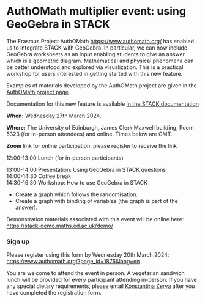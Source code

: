 # AuthOMath multiplier event: using GeoGebra in STACK

The Erasmus Project AuthOMath <https://www.authomath.org/> has enabled us to integrate STACK with GeoGebra.  In particular, we can now include GeoGebra worksheets as an input enabling students to give an answer which is a geometric diagram.  Mathematical and physical phenomena can be better understood and explored via visualization.  This is a practical workshop for users interested in getting started with this new feature.

Examples of materials developed by the AuthOMath project are given in the [AuthOMath project page](../Projects/AuthOMath/index.md).

Documentation for this new feature is available [in the STACK documentation](https://docs.stack-assessment.org/en/Topics/GeoGebra/)

**When:** Wednesday 27th March 2024.

**Where:** The University of Edinburgh, James Clerk Maxwell building, Room 5323 (for in-person attendees) and online.  Times below are GMT.

**Zoom** link for online participation: please register to receive the link


12:00-13:00 Lunch (for in-person participants)

13:00-14:00 Presentation: Using GeoGebra in STACK questions<br/>
14:00-14:30 Coffee break<br/>
14:30-16:30 Workshop: How to use GeoGebra in STACK<br/>

- Create a graph which follows the randomisation.<br/>
- Create a graph with binding of variables (the graph is part of the answer).

Demonstration materials associated with this event will be online here:  <https://stack-demo.maths.ed.ac.uk/demo/>


### Sign up

Please register using this form by Wednesday 20th March 2024: <https://www.authomath.org/?page_id=1876&lang=en>

You are welcome to attend the event in person. A vegetarian sandwich lunch will be provided for every participant attending in-person. If you have any special dietary requirements, please email <a href="mailto:K.Zerva@ed.ac.uk">Konstantina Zerva</a> after you have completed the registration form.
